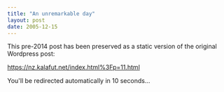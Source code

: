 ```yaml
---
title: "An unremarkable day"
layout: post
date: 2005-12-15
---
```


This pre-2014 post has been preserved as a static version of the original Wordpress post:

https://nz.kalafut.net/index.html%3Fp=11.html

You'll be redirected automatically in 10 seconds...

<head>
  <meta http-equiv="refresh" content="10;url=https://nz.kalafut.net/index.html%3Fp=11.html">
</head>

